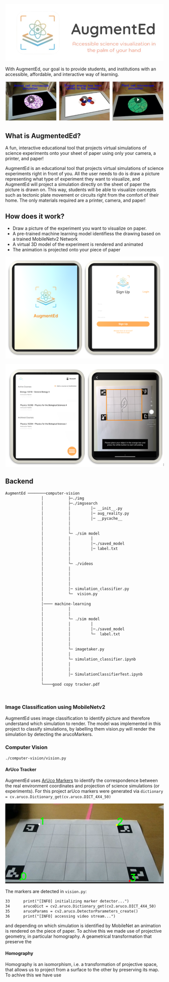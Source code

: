 

![AugmentEd](./computer-vision/img/logo-removebg-preview.jpg)

With AugmentEd, our goal is to provide students, and institutions with an accessible, affordable, and interactive way of learning.

![](./computer-vision/img/animation.png)

## What is AugmentedEd?

A fun, interactive educational tool that projects virtual simulations of science experiments onto your sheet of paper using only your camera, a printer, and paper!

AugmentEd is an educational tool that projects virtual simulations of science experiments right in front of you. All the user needs to do is draw a picture representing what type of experiment they want to visualize, and AugmentEd will project a simulation directly on the sheet of paper the picture is drawn on. This way, students will be able to visualize concepts such as tectonic plate movement or circuits right from the comfort of their home. The only materials required are a printer, camera, and paper!



## How does it work?

- Draw a picture of the experiment you want to visualize on paper. 
- A pre-trained machine learning model identifiess the drawing based on a trained MobileNetv2 Network
- A virtual 3D model of the experiment is rendered and animated 
- The animation is projected onto your piece of paper


![](./computer-vision/img/signup_2.png)


![](./computer-vision/img/example.png)



## Backend

```
AugmentEd ────────computer-vision
                │           ├─./img
                │           ├─./imgsearch   
                │           │         │─ __init__.py
                │           │         │─ aug_reality.py
                │           │         │─ __pycache__
                │           │
                │           │
                │           └─ ./sim model
                │           │         │  
                │           │         │─./saved_model
                │           │         │─ label.txt
                │           │
                │           │
                │           └─ ./videos
                │           │      
                │           │       
                │           │             
                │           │    
                │           │─ simulation_classifier.py  
                │           └─  vision.py   
                │ 
                │──── machine-learning
                │           │
                │           │
                │           └─ ./sim model
                │           │         │  
                │           │         │─./saved_model
                │           │         └─  label.txt
                │           │
                │           │
                │           └─ imagetaker.py
                │           │  
                │           └─ simulation_classifier.ipynb         
                │           │             
                │           │    
                │           │─ SimulationClassifierTest.ipynb  
                │
                └────good copy tracker.pdf

   
```

### Image Classification using MobileNetv2


AugmentEd uses image classification to identify picture and therefore understand which simulation to render.
The model was implemented in this project to classify simulations, by labelling them vision.py will render the simulation by detecting the arucoMarkers.


### Computer Vision


```
./computer-vision/vision.py 
```
 
#### ArUco Tracker

AugmentEd uses [ArUco Markers](https://docs.opencv.org/master/d5/dae/tutorial_aruco_detection.html) to identify the correspondence between the real environment coordinates and projection of science simulations (or experiments). For this project arUco markers were generated via `dictionary = cv.aruco.Dictionary_get(cv.aruco.DICT_4X4_50)` 

![](./computer-vision/img/aruco_markers.png)

The markers are detected in `vision.py`:
```
33      print("[INFO] initializing marker detector...")
34      arucoDict = cv2.aruco.Dictionary_get(cv2.aruco.DICT_4X4_50)
35      arucoParams = cv2.aruco.DetectorParameters_create()
36      print("[INFO] accessing video stream...")
```

and depending on which simulation is identified by MobileNet an animation is rendered on the piece of paper. 
To achive this we made use of projective geometry, in particular homography. A geametrical transformation that preserve the 

#### Homography

Homography is an isomorphism, i.e. a transformation of projective space, that allows us to project from a surface to the other by preserving its map. To achive this we have use


